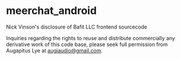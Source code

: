 # meerchat_android
Nick Vinson's disclosure of Bafit LLC frontend sourcecode

Inquiries regarding the rights to reuse and distribute commercially any derivative work of this code base, please seek full permission from Augapitus Lye at augiaudio@gmail.com.
